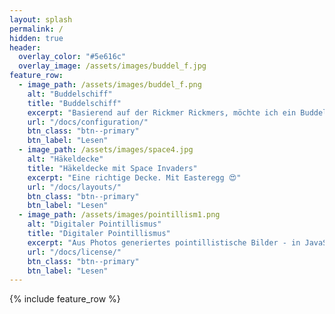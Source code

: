 ```yaml
---
layout: splash
permalink: /
hidden: true
header:
  overlay_color: "#5e616c"
  overlay_image: /assets/images/buddel_f.jpg
feature_row:
  - image_path: /assets/images/buddel_f.png
    alt: "Buddelschiff"
    title: "Buddelschiff"
    excerpt: "Basierend auf der Rickmer Rickmers, möchte ich ein Buddelschiff bauen, dessen Rumpf man auch sehen kann"
    url: "/docs/configuration/"
    btn_class: "btn--primary"
    btn_label: "Lesen"
  - image_path: /assets/images/space4.jpg
    alt: "Häkeldecke"
    title: "Häkeldecke mit Space Invaders"
    excerpt: "Eine richtige Decke. Mit Easteregg 😍"
    url: "/docs/layouts/"
    btn_class: "btn--primary"
    btn_label: "Lesen"
  - image_path: /assets/images/pointillism1.png
    alt: "Digitaler Pointillismus"
    title: "Digitaler Pointillismus"
    excerpt: "Aus Photos generiertes pointillistische Bilder - in JavaScript"
    url: "/docs/license/"
    btn_class: "btn--primary"
    btn_label: "Lesen"      
---
```


{% include feature_row %}
